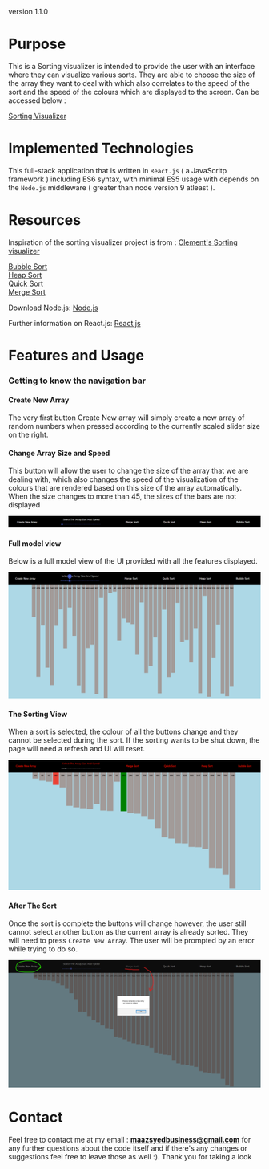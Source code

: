 version 1.1.0 

# Purpose 

This is a Sorting visualizer is intended to provide the user with an interface where they can visualize various sorts. They are able to choose the size of the array they want to deal with which also correlates to the speed of the sort and the speed of the colours which are displayed to the screen. Can be accessed below : 

[Sorting Visualizer](https://sorting-visualizer1051.herokuapp.com)

# Implemented Technologies 

This full-stack application that is written in `React.js` ( a JavaScritp framework ) including ES6 syntax, with minimal ES5 usage with depends on the `Node.js` middleware ( greater than node version 9 atleast ). 

# Resources 

Inspiration of the sorting visualizer project is from : 
[Clement's Sorting visualizer](https://clementmihailescu.github.io/Sorting-Visualizer/)

[Bubble Sort](https://www.geeksforgeeks.org/bubble-sort/)\
[Heap Sort](https://www.geeksforgeeks.org/heap-sort/)\
[Quick Sort](https://www.geeksforgeeks.org/quick-sort/)\
[Merge Sort](https://www.geeksforgeeks.org/merge-sort/)

Download Node.js: 
[Node.js](https://nodejs.org/en/)

Further information on React.js:
[React.js](https://reactjs.org/docs/create-a-new-react-app.html)

# Features and Usage

### Getting to know the navigation bar 

#### Create New Array
The very first button Create New array will simply create a new array of random numbers when pressed according to 
the currently scaled slider size on the right. 

#### Change Array Size and Speed 
This button will allow the user to change the size of the array that we are dealing with, which also changes the speed 
of the visualization of the colours that are rendered based on this size of the array automatically. When the size changes 
to more than 45, the sizes of the bars are not displayed 

![NavBar](Demo/navbar.png)

#### Full model view 
Below is a full model view of the UI provided with all the features displayed. 

![Full display](Demo/fullimage1.png)

#### The Sorting View
When a sort is selected, the colour of all the buttons change and they cannot be selected during the sort. 
If the sorting wants to be shut down, the page will need a refresh and UI will reset. 

![SortingView](Demo/sortingView.png)

#### After The Sort
Once the sort is complete the buttons will change however, the user still cannot select another button 
as the current array is already sorted. They will need to press `Create New Array`. The user will be prompted by an error while trying to do so. 

![AfterSorting](Demo/afterSort.png)

# Contact 
Feel free to contact me at my email : **maazsyedbusiness@gmail.com** for any further questions about the code itself 
and if there's any changes or suggestions feel free to leave those as well :). Thank you for taking a look 



